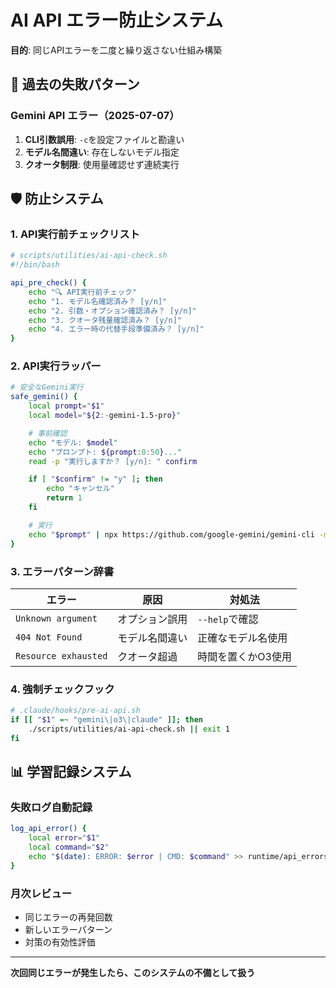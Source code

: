 # AI API エラー防止システム

**目的**: 同じAPIエラーを二度と繰り返さない仕組み構築

## 🚨 過去の失敗パターン

### Gemini API エラー（2025-07-07）
1. **CLI引数誤用**: `-c`を設定ファイルと勘違い
2. **モデル名間違い**: 存在しないモデル指定
3. **クオータ制限**: 使用量確認せず連続実行

## 🛡️ 防止システム

### 1. API実行前チェックリスト
```bash
# scripts/utilities/ai-api-check.sh
#!/bin/bash

api_pre_check() {
    echo "🔍 API実行前チェック"
    echo "1. モデル名確認済み？ [y/n]"
    echo "2. 引数・オプション確認済み？ [y/n]"
    echo "3. クオータ残量確認済み？ [y/n]"
    echo "4. エラー時の代替手段準備済み？ [y/n]"
}
```

### 2. API実行ラッパー
```bash
# 安全なGemini実行
safe_gemini() {
    local prompt="$1"
    local model="${2:-gemini-1.5-pro}"

    # 事前確認
    echo "モデル: $model"
    echo "プロンプト: ${prompt:0:50}..."
    read -p "実行しますか？ [y/n]: " confirm

    if [ "$confirm" != "y" ]; then
        echo "キャンセル"
        return 1
    fi

    # 実行
    echo "$prompt" | npx https://github.com/google-gemini/gemini-cli -m "$model"
}
```

### 3. エラーパターン辞書
| エラー | 原因 | 対処法 |
|--------|------|--------|
| `Unknown argument` | オプション誤用 | `--help`で確認 |
| `404 Not Found` | モデル名間違い | 正確なモデル名使用 |
| `Resource exhausted` | クオータ超過 | 時間を置くかO3使用 |

### 4. 強制チェックフック
```bash
# .claude/hooks/pre-ai-api.sh
if [[ "$1" =~ "gemini\|o3\|claude" ]]; then
    ./scripts/utilities/ai-api-check.sh || exit 1
fi
```

## 📊 学習記録システム

### 失敗ログ自動記録
```bash
log_api_error() {
    local error="$1"
    local command="$2"
    echo "$(date): ERROR: $error | CMD: $command" >> runtime/api_errors.log
}
```

### 月次レビュー
- 同じエラーの再発回数
- 新しいエラーパターン
- 対策の有効性評価

---

**次回同じエラーが発生したら、このシステムの不備として扱う**
